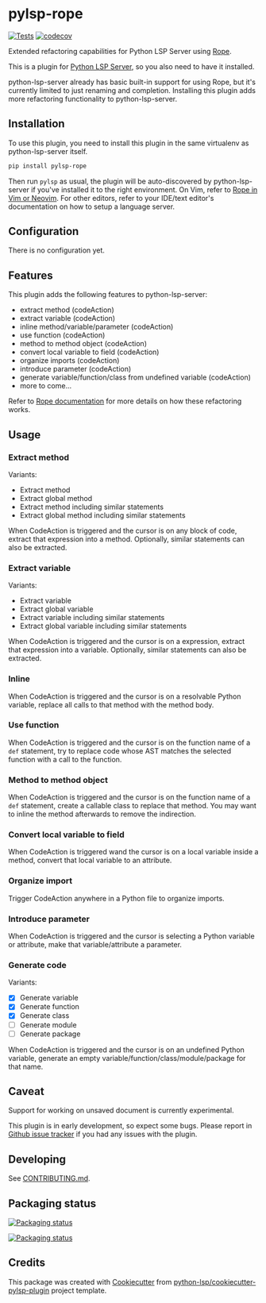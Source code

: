 # pylsp-rope

[![Tests](https://github.com/python-rope/pylsp-rope/actions/workflows/run-test.yml/badge.svg)](https://github.com/python-rope/pylsp-rope/actions/workflows/run-test.yml) 
[![codecov](https://codecov.io/gh/python-rope/pylsp-rope/graph/badge.svg?token=LMO7PW0AEK)](https://codecov.io/gh/python-rope/pylsp-rope)

Extended refactoring capabilities for Python LSP Server using
[Rope](https://github.com/python-rope/rope).

This is a plugin for [Python LSP
Server](https://github.com/python-lsp/python-lsp-server), so you also need to
have it installed.

python-lsp-server already has basic built-in support for using Rope, but it's
currently limited to just renaming and completion. Installing this plugin adds
more refactoring functionality to python-lsp-server.

## Installation

To use this plugin, you need to install this plugin in the same virtualenv as
python-lsp-server itself.

``` bash
pip install pylsp-rope
```

Then run `pylsp` as usual, the plugin will be auto-discovered by
python-lsp-server if you've installed it to the right environment. On Vim,
refer to [Rope in Vim or
Neovim](https://github.com/python-rope/rope/wiki/Rope-in-Vim-or-Neovim). For
other editors, refer to your IDE/text editor's documentation on how to setup a
language server. 

## Configuration

There is no configuration yet.

## Features

This plugin adds the following features to python-lsp-server:

- extract method (codeAction)
- extract variable (codeAction)
- inline method/variable/parameter (codeAction)
- use function (codeAction)
- method to method object (codeAction)
- convert local variable to field (codeAction)
- organize imports (codeAction)
- introduce parameter (codeAction)
- generate variable/function/class from undefined variable (codeAction)
- more to come...

Refer to [Rope documentation](https://github.com/python-rope/rope/blob/master/docs/overview.rst)
for more details on how these refactoring works.

## Usage

### Extract method

Variants: 

- Extract method
- Extract global method
- Extract method including similar statements
- Extract global method including similar statements

When CodeAction is triggered and the cursor is on any block of code, extract
that expression into a method. Optionally, similar statements can also be
extracted.

### Extract variable

Variants: 

- Extract variable
- Extract global variable
- Extract variable including similar statements
- Extract global variable including similar statements

When CodeAction is triggered and the cursor is on a expression, extract that
expression into a variable. Optionally, similar statements can also be
extracted.

### Inline

When CodeAction is triggered and the cursor is on a resolvable Python variable,
replace all calls to that method with the method body.

### Use function

When CodeAction is triggered and the cursor is on the function name of a `def`
statement, try to replace code whose AST matches the selected function with a
call to the function.

### Method to method object

When CodeAction is triggered and the cursor is on the function name of a `def`
statement, create a callable class to replace that method. You may want to
inline the method afterwards to remove the indirection.

### Convert local variable to field

When CodeAction is triggered wand the cursor is on a local variable inside a
method, convert that local variable to an attribute.

### Organize import

Trigger CodeAction anywhere in a Python file to organize imports.

### Introduce parameter

When CodeAction is triggered and the cursor is selecting a Python variable or
attribute, make that variable/attribute a parameter.

### Generate code

Variants:

- [x] Generate variable
- [x] Generate function
- [x] Generate class
- [ ] Generate module
- [ ] Generate package

When CodeAction is triggered and the cursor is on an undefined Python
variable, generate an empty variable/function/class/module/package for that
name.

## Caveat

Support for working on unsaved document is currently experimental.

This plugin is in early development, so expect some bugs. Please report in
[Github issue tracker](https://github.com/python-lsp/python-lsp-server/issues)
if you had any issues with the plugin.

## Developing

See [CONTRIBUTING.md](https://github.com/python-rope/pylsp-rope/blob/main/CONTRIBUTING.md).

## Packaging status

[![Packaging status](https://repology.org/badge/vertical-allrepos/python:pylsp-rope.svg)](https://repology.org/project/python:pylsp-rope/versions)

[![Packaging status](https://repology.org/badge/vertical-allrepos/python:lsp-rope.svg)](https://repology.org/project/python:lsp-rope/versions)

## Credits

This package was created with
[Cookiecutter](https://github.com/audreyr/cookiecutter) from
[python-lsp/cookiecutter-pylsp-plugin](https://github.com/python-lsp/cookiecutter-pylsp-plugin)
project template.
